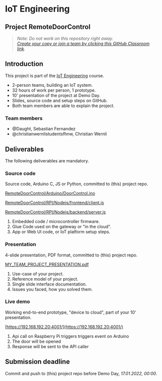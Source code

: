 # IoT Engineering
## Project RemoteDoorControl

> *Note: Do not work on this repository right away.*<br/>
> *[Create your copy or join a team by clicking this GitHub Classroom link](https://classroom.github.com/a/yaT6h80x).*

## Introduction
This project is part of the [IoT Engineering](../../../fhnw-iot) course.

* 2-person teams, building an IoT system.
* 32 hours of work per person, 1 prototype.
* 10' presentation of the project at Demo Day.
* Slides, source code and setup steps on GitHub.
* Both team members are able to explain the project.

### Team members
* @Daught, Sebastian Fernandez
* @christianwernlistudentsfhnw, Christian Wernli

## Deliverables
The following deliverables are mandatory.

### Source code
Source code, Arduino C, JS or Python, committed to (this) project repo.

[RemoteDoorControl/Arduino/DoorControl.ino](RemoteDoorControl/Arduino/00-Motor_Control.ino)

[RemoteDoorControl/RPI/Nodejs/frontend/client.js](RemoteDoorControl/RPI/Nodejs/frontend/client.js)

[RemoteDoorControl/RPI/Nodejs/backend/server.js](RemoteDoorControl/RPI/Nodejs/backend/server.js)

1) Embedded code / microcontroller firmware.
2) Glue Code used on the gateway or "in the cloud".
3) App or Web UI code, or IoT platform setup steps.

### Presentation
4-slide presentation, PDF format, committed to (this) project repo.

[MY_TEAM_PROJECT_PRESENTATION.pdf](MY_TEAM_PROJECT_PRESENTATION.pdf)

1) Use-case of your project.
2) Reference model of your project.
3) Single slide interface documentation.
4) Issues you faced, how you solved them.

### Live demo
Working end-to-end prototype, "device to cloud", part of your 10' presentation.

[https://192.168.192.20:4001/](https://192.168.192.20:4001/)

1) Api call on Raspberry Pi triggers triggers event on Arduino
2) The door will be opened
3) Response will be sent to the API caller

## Submission deadline
Commit and push to (this) project repo before Demo Day, _17.01.2022, 00:00_.
